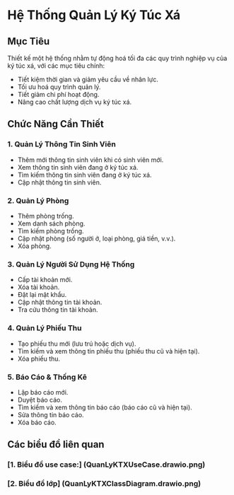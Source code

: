 # Hệ Thống Quản Lý Ký Túc Xá

## Mục Tiêu
Thiết kế một hệ thống nhằm tự động hoá tối đa các quy trình nghiệp vụ của ký túc xá, với các mục tiêu chính:
- Tiết kiệm thời gian và giảm yêu cầu về nhân lực.
- Tối ưu hoá quy trình quản lý.
- Tiết giảm chi phí hoạt động.
- Nâng cao chất lượng dịch vụ ký túc xá.

## Chức Năng Cần Thiết

### 1. Quản Lý Thông Tin Sinh Viên
- Thêm mới thông tin sinh viên khi có sinh viên mới.
- Xem thông tin sinh viên đang ở ký túc xá.
- Tìm kiếm thông tin sinh viên đang ở ký túc xá.
- Cập nhật thông tin sinh viên.

### 2. Quản Lý Phòng
- Thêm phòng trống.
- Xem danh sách phòng.
- Tìm kiếm phòng trống.
- Cập nhật phòng (số người ở, loại phòng, giá tiền, v.v.).
- Xóa phòng.

### 3. Quản Lý Người Sử Dụng Hệ Thống
- Cấp tài khoản mới.
- Xóa tài khoản.
- Đặt lại mật khẩu.
- Cập nhật thông tin tài khoản.
- Tra cứu thông tin tài khoản.

### 4. Quản Lý Phiếu Thu
- Tạo phiếu thu mới (lưu trú hoặc dịch vụ).
- Tìm kiếm và xem thông tin phiếu thu (phiếu thu cũ và hiện tại).
- Xóa phiếu thu.

### 5. Báo Cáo & Thống Kê
- Lập báo cáo mới.
- Duyệt báo cáo.
- Tìm kiếm và xem thông tin báo cáo (báo cáo cũ và hiện tại).
- Sửa thông tin báo cáo.
- Xóa báo cáo.
## Các biểu đồ liên quan
### [1.  Biểu đồ use case:] (QuanLyKTXUseCase.drawio.png)
### [2.  Biểu đồ lớp] (QuanLyKTXClassDiagram.drawio.png)
